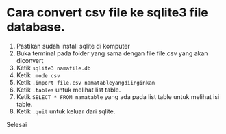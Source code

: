 # Cara convert csv file ke sqlite3 file database.

1. Pastikan sudah install sqlite di komputer
2. Buka terminal pada folder yang sama dengan file file.csv yang akan diconvert
3. Ketik `sqlite3 namafile.db`
4. Ketik `.mode csv`
5. Ketik `.import file.csv namatableyangdiinginkan`
6. Ketik `.tables` untuk melihat list table.
7. Ketik `SELECT * FROM namatable` yang ada pada list table untuk melihat isi table.
6. Ketik `.quit` untuk keluar dari sqlite.

Selesai
